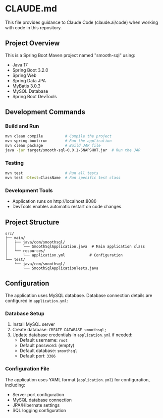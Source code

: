 # CLAUDE.md

This file provides guidance to Claude Code (claude.ai/code) when working with code in this repository.

## Project Overview

This is a Spring Boot Maven project named "smooth-sql" using:
- Java 17
- Spring Boot 3.2.0
- Spring Web
- Spring Data JPA
- MyBatis 3.0.3
- MySQL Database
- Spring Boot DevTools

## Development Commands

### Build and Run
```bash
mvn clean compile          # Compile the project
mvn spring-boot:run        # Run the application
mvn clean package          # Build JAR file
java -jar target/smooth-sql-0.0.1-SNAPSHOT.jar  # Run the JAR
```

### Testing
```bash
mvn test                   # Run all tests
mvn test -Dtest=ClassName  # Run specific test class
```

### Development Tools
- Application runs on http://localhost:8080
- DevTools enables automatic restart on code changes

## Project Structure

```
src/
├── main/
│   ├── java/com/smoothsql/
│   │   └── SmoothSqlApplication.java  # Main application class
│   └── resources/
│       └── application.yml           # Configuration
└── test/
    └── java/com/smoothsql/
        └── SmoothSqlApplicationTests.java
```

## Configuration

The application uses MySQL database. Database connection details are configured in `application.yml`:

### Database Setup
1. Install MySQL server
2. Create database: `CREATE DATABASE smoothsql;`
3. Update database credentials in `application.yml` if needed:
   - Default username: `root`
   - Default password: (empty)
   - Default database: `smoothsql`
   - Default port: `3306`

### Configuration File
The application uses YAML format (`application.yml`) for configuration, including:
- Server port configuration
- MySQL database connection
- JPA/Hibernate settings
- SQL logging configuration
